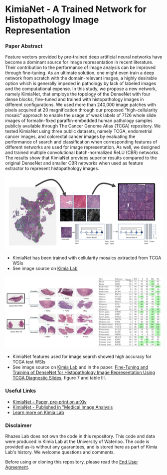 # KimiaNet - A Trained Network for Histopathology Image Representation 
### Paper Abstract
Feature vectors provided by pre-trained deep artificial neural networks have become a dominant source for image representation in recent literature. Their contribution to the performance of image analysis can be improved through fine-tuning. As an ultimate solution, one might even train a deep network from scratch with the domain-relevant images, a highly desirable option which is generally impeded in pathology by lack of labeled images and the computational expense. In this study, we propose a new network, namely KimiaNet, that employs the topology of the DenseNet with four dense blocks, fine-tuned and trained with histopathology images in different configurations. We used more than 240,000 image patches with 
 pixels acquired at 20
 magnification through our proposed “high-cellularity mosaic” approach to enable the usage of weak labels of 7126 whole slide images of formalin-fixed paraffin-embedded human pathology samples publicly available through The Cancer Genome Atlas (TCGA) repository. We tested KimiaNet using three public datasets, namely TCGA, endometrial cancer images, and colorectal cancer images by evaluating the performance of search and classification when corresponding features of different networks are used for image representation. As well, we designed and trained multiple convolutional batch-normalized ReLU (CBR) networks. The results show that KimiaNet provides superior results compared to the original DenseNet and smaller CBR networks when used as feature extractor to represent histopathology images.

 [![KimiaNet has been trained with cellularity mosaics extracted from TCGA WSIs](image.png)](https://kimialab.uwaterloo.ca/kimia/index.php/data-and-code-2/kimia-net/)
 - KimiaNet has been trained with cellularity mosaics extracted from TCGA WSIs
 - See image source on [Kimia Lab](https://kimialab.uwaterloo.ca/kimia/index.php/data-and-code-2/kimia-net/)

 [![KimiaNet features used for image search showed high accuracy for TCGA test WSIs](image-1.png)](https://arxiv.org/pdf/2101.07903.pdf)
 - KimiaNet features used for image search showed high accuracy for TCGA test WSIs
 - See image source on [Kimia Lab](https://kimialab.uwaterloo.ca/kimia/index.php/data-and-code-2/kimia-net/) and in the paper: [Fine-Tuning and Training of DenseNet for Histopathology Image Representation Using TCGA Diagnostic Slides](https://arxiv.org/pdf/2101.07903.pdf), figure 7 and table III.

### Useful Links
- [KimiaNet - Paper, pre-print on arXiv](https://arxiv.org/abs/2101.07903)
- [KimiaNet - Published in "Medical Image Analysis](https://www.sciencedirect.com/science/article/pii/S1361841521000785)
- [Learn more on Kimia Lab](https://kimialab.uwaterloo.ca/kimia/index.php/data-and-code-2/kimia-net/)
### Disclaimer
Rhazes Lab does not own the code in this repository. This code and data were produced in Kimia Lab at the University of Waterloo. The code is provided as-is without any guarantees, and is stored here as part of Kimia Lab's history. We welcome questions and comments.

Before using or cloning this repository, please read the [End User Agreement](agreement.pdf).

